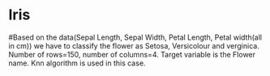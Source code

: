 # Iris
#Based on the data(Sepal Length, Sepal Width, Petal Length, Petal width(all in cm)) we have to classify the flower as Setosa, Versicolour and verginica.
Number of rows=150, number of columns=4.
Target variable is the Flower name.
Knn algorithm is used in this case.
